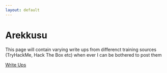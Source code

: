 ```yaml
---
layout: default
---
```


# Arekkusu

This page will contain varying write ups from differenct training sources (TryHackMe, Hack The Box etc) when ever I can be bothered to post them

[Write Ups](/write_ups.md)
